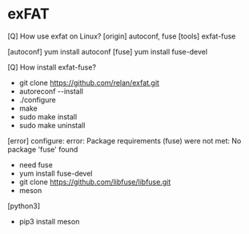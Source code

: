 
# exFAT

[Q] How use exfat on Linux?
[origin] autoconf, fuse
[tools] exfat-fuse

[autoconf] yum install autoconf
[fuse] yum install fuse-devel

[Q] How install exfat-fuse?
- git clone https://github.com/relan/exfat.git
- autoreconf --install
- ./configure
- make
- sudo make install
- sudo make uninstall

[error] configure: error: Package requirements (fuse) were not met:
No package 'fuse' found
- need fuse
- yum install fuse-devel
- git clone https://github.com/libfuse/libfuse.git
- meson

[python3] 
- pip3 install meson
